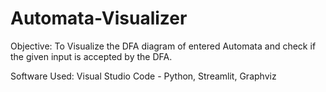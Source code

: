 # Automata-Visualizer
Objective:
To Visualize the DFA diagram of entered Automata and check if the given input is accepted by the DFA.

Software Used:
Visual Studio Code - 
Python, Streamlit, Graphviz
